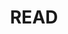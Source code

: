 ---
pid: LLG12
title: READ
location_transcription: on Kelly Drive
zipcode: '19119'
outside_phl: 
neighborhood: Mount Airy
age: '15'
age_range: 13-19
instagram: 
image_file_name: LLG_12.jpg
proposal_transcription: |-
  this is to make more people aware that Philly has a [???] in education


  [READ something]
topic: Education,Philadelphia
topic_summary: 0, 0
type: Sculpture Statue
keywords_other: book, read, reading
credit: Jack Miller
image_labels: 
twitter: 
facebook: 
permalink: "/monuments/llg12/"
layout: item-page
---